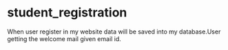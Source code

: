 # student_registration
When user register in my website data will be saved into my database.User getting the welcome mail given email id.
